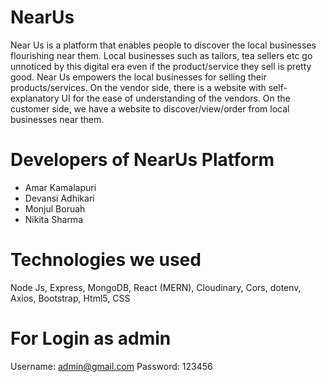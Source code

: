 # NearUs
Near Us is a platform that enables people to discover the local businesses flourishing near them. Local businesses such as tailors, tea sellers etc go unnoticed by this digital era even if the product/service they sell is pretty good. Near Us empowers the local businesses for selling their products/services. On the vendor side, there is a website with self-explanatory UI for the ease of understanding of the vendors. On the customer side, we have a website to discover/view/order from local businesses near them.

# Developers of NearUs Platform

<ul>
  
<li>Amar Kamalapuri</li>
<li>Devansi Adhikari</li>
<li>Monjul Boruah</li>
<li>Nikita Sharma</li>

</ul>

# Technologies we used

Node Js, Express, MongoDB, React (MERN), Cloudinary, Cors, dotenv, Axios, Bootstrap, Html5, CSS

# For Login as admin

Username: admin@gmail.com
Password: 123456

